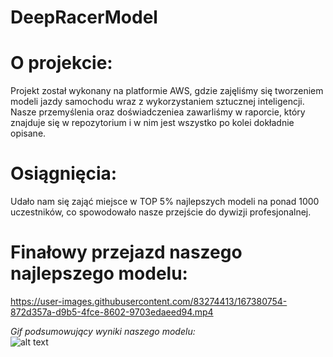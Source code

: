 # DeepRacerModel

# O projekcie:
Projekt został wykonany na platformie AWS, gdzie zajęliśmy się tworzeniem modeli jazdy samochodu wraz z wykorzystaniem sztucznej inteligencji.
Nasze przemyślenia oraz doświadczeniea zawarliśmy w raporcie, który znajduje się w repozytorium i w nim jest wszystko po kolei dokładnie opisane.

# Osiągnięcia:
Udało nam się zająć miejsce w TOP 5% najlepszych modeli na ponad 1000 uczestników, co spowodowało nasze przejście do dywizji profesjonalnej.

# Finałowy przejazd naszego najlepszego modelu:
https://user-images.githubusercontent.com/83274413/167380754-872d357a-d9b5-4fce-8602-9703edaeed94.mp4

*Gif podsumowujący wyniki naszego modelu:* 
<br>
![alt text](https://i.kym-cdn.com/entries/icons/facebook/000/028/987/lightningspeed.jpg)
